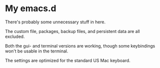 # My emacs.d #

There's probably some unnecessary stuff in here.

The custom file, packages, backup files, and persistent data are all excluded.

Both the gui- and terminal versions are working, though some keybindings won't be usable
in the terminal.

The settings are optimized for the standard US Mac keyboard.
